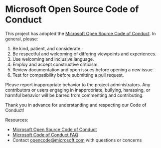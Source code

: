 # Microsoft Open Source Code of Conduct

This project has adopted the [Microsoft Open Source Code of Conduct](https://opensource.microsoft.com/codeofconduct/).
In general, please:
1. Be kind, patient, and considerate. 
2. Be respectful and welcoming of differing viewpoints and experiences.
3. Use welcoming and inclusive language.
4. Employ and accept constructive criticism.
5. Review documentation and open issues before opening a new issue.
6. Test for compatibility before submitting a pull request.

Please report inappropriate behavior to the project administrators. Any contributors or users engaging in inappropriate, bullying, harassing, or harmful behavior will be barred from commenting and contributing.

Thank you in advance for understanding and respecting our Code of Conduct!

Resources:

- [Microsoft Open Source Code of Conduct](https://opensource.microsoft.com/codeofconduct/)
- [Microsoft Code of Conduct FAQ](https://opensource.microsoft.com/codeofconduct/faq/)
- Contact [opencode@microsoft.com](mailto:opencode@microsoft.com) with questions or concerns
